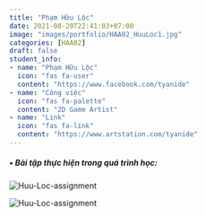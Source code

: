```yaml
---
title: "Phạm Hữu Lộc"
date: 2021-08-20T22:41:03+07:00
image: "images/portfolio/HAA02_HuuLoc1.jpg"
categories: [HAA02]
draft: false
student_info:
- name: "Phạm Hữu Lộc"
  icon: "fas fa-user"
  content: "https://www.facebook.com/tyanide"
- name: "Công việc"
  icon: "fas fa-palette"
  content: "2D Game Artist"
- name: "Link"
  icon: "fas fa-link"
  content: "https://www.artstation.com/tyanide"
---
```



##### • Bài tập thực hiện trong quá trình học:

![Huu-Loc-assignment](/images/portfolio/HAA02_HuuLoc2.jpg)

![Huu-Loc-assignment](/images/portfolio/HAA02_HuuLoc3.jpg)



<!-- ##### • Nhận xét sau khoá học: -->
